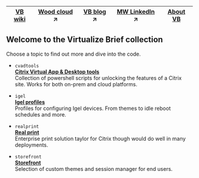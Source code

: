 |[VB wiki](https://github.com/virtualizebrief/home/wiki)|[Wood cloud](https://marketplace.woodcloud.one/) :arrow_upper_right:|[VB blog](https://virtualizebrief.woodcloud.one/) :arrow_upper_right:|[MW LinkedIn](https://www.linkedin.com/in/michaelcharleswood/) :arrow_upper_right:|[About VB](https://github.com/virtualizebrief)|
|---|---|---|---|---|

## Welcome to the Virtualize Brief collection
Choose a topic to find out more and dive into the code.

- `cvadtools` <br>
[**Citrix Virtual App & Desktop tools**](cvadtools) <br>
Collection of powershell scripts for unlocking the features of a Citrix site. Works for both on-prem and cloud platforms.

- `igel` <br>
[**Igel profiles**](igel) <br>
Profiles for configuring Igel devices. From themes to idle reboot schedules and more.

- `realprint` <br>
[**Real print**](realprint) <br>
Enterprise print solution taylor for Citrix though would do well in many deployments.

- `storefront` <br>
[**Storefront**](storefront) <br>
Selection of custom themes and session manager for end users.
